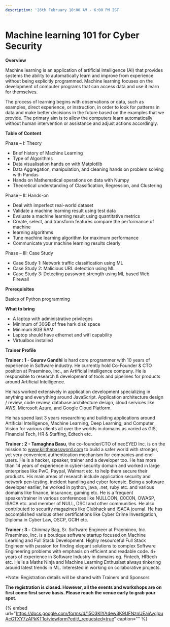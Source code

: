 ```yaml
---
description: '26th February 10:00 AM - 6:00 PM IST'
---
```


# Machine learning 101 for Cyber Security

**Overview**

Machine learning is an application of artificial intelligence \(AI\) that provides systems the ability to automatically learn and improve from experience without being explicitly programmed. Machine learning focuses on the development of computer programs that can access data and use it learn for themselves.

The process of learning begins with observations or data, such as examples, direct experience, or instruction, in order to look for patterns in data and make better decisions in the future based on the examples that we provide. The primary aim is to allow the computers learn automatically without human intervention or assistance and adjust actions accordingly.

**Table of Content**

Phase – I: Theory

* Brief history of Machine Learning
* Type of Algorithms
* Data visualisation hands on with Matplotlib
* Data Aggregation, manipulation, and cleaning hands on problem solving with Pandas
* Hands on Mathematical operations on data with Numpy
* Theoretical understanding of Classification, Regression, and Clustering

Phase – II: Hands-on

* Deal with imperfect real-world dataset
* Validate a machine learning result using test data
* Evaluate a machine learning result using quantitative metrics
* Create, select, and transform features compare the performance of machine
* learning algorithms
* Tune machine learning algorithm for maximum performance
* Communicate your machine learning results clearly

Phase – III: Case Study

* Case Study 1: Network traffic classification using ML
* Case Study 2: Malicious URL detection using ML
* Case Study 3: Detecting password strength using ML based Web Firewall

**Prerequisites**

Basics of Python programming

**What to bring**

* A laptop with administrative privileges
* Minimum of 30GB of free hark disk space
* Minimum 8GB RAM
* Laptop should have ethernet and wifi capability
* Virtualbox installed

**Trainer Profile**

**Trainer : 1 - Gaurav Gandhi** is hard core programmer with 10 years of experience in Software industry. He currently hold Co-Founder & CTO position at Praemineo, Inc., an Artificial Intelligence company. He is responsible to research & development of tools and pipelines for products around Artificial Intelligence.

He has worked extensively in application development specializing in anything and everything around JavaScript. Application architecture design / review, code review, database architecture design, cloud services like AWS, Microsoft Azure, and Google Cloud Platform.

He has spend last 3 years researching and building applications around Artificial Intelligence, Machine Learning, Deep Learning, and Computer Vision for various clients all over the worlds in domains as varied as GIS, Financial Tech, HR & Staffing, Edtech etc.

**Trainer : 2 - Tamaghna Basu**, the co-founder/CTO of neoEYED Inc. is on the mission to www.killthepassword.com to build a safer world with stronger, yet very convenient authentication mechanism for companies and end-users. He is a hacker, speaker, trainer and a developer too. He has more than 14 years of experience in cyber-security domain and worked in large enterprises like PwC, Paypal, Walmart etc. to help them secure their products. His main areas of research include application security and network pen‐testing, incident handling and cyber forensic. Being a software developer earlier, he worked in python, java, .net, ruby etc. and various domains like finance, insurance, gaming etc. He is a frequent speaker/trainer in various conferences like NULLCON, C0C0N, OWASP, ISACA etc. and member of NULL, DSCI and other communities. He also contributed to security magazines like Clubhack and ISACA journal. He has accomplished various other certifications like Cyber Crime Investigation, Diploma in Cyber Law, OSCP, GCIH etc.

**Trainer : 3 -** Chinmay Bag, Sr. Software Engineer at Praemineo, Inc. Praemineo, Inc. is a boutique software startup focused on Machine Learning and Full Stack Development. Highly resourceful Full Stack Engineer with passion for finding elegant solutions to complex Software Engineering problems with emphasis on efficient and readable code. 4+ years of experience in Software Industry in domains eg. Fintech, HRtech etc. He is a Maths Ninja and Machine Learning Enthusiast always tinkering around latest trends in ML. Interested in working on collaborative projects.

\*Note: Registration details will be shared with Trainers and Sponsors

**The registration is closed. However, all the events and workshops are on first come first serve basis. Please reach the venue early to grab your spot.**

{% embed url="https://docs.google.com/forms/d/15O3KIYA4ew3K9UFNznUEaiAyglpuAcGTXY7zAPkKT1o/viewform?edit\_requested=true" caption="" %}

